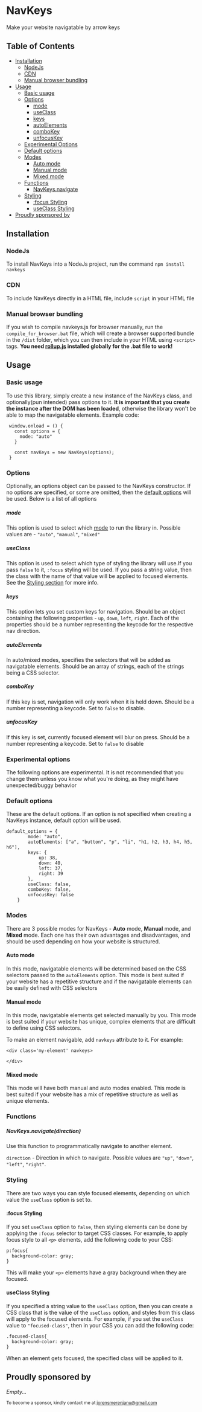 # NavKeys
 Make your website navigatable by arrow keys
 
## Table of Contents
 * [Installation](#installation)
    * [NodeJs](#nodejs)
    * [CDN](#cdn)
    * [Manual browser bundling](#manual-browser-bundling)
 * [Usage](#usage)
    * [Basic usage](#basic-usage)
    * [Options](#options)
       * [mode](#mode)
       * [useClass](#useclass)
       * [keys](#keys)
       * [autoElements](#autoelements)
       * [comboKey](#combokey)
       * [unfocusKey](#unfocuskey)
    * [Experimental Options](#experimental-options)
    * [Default options](#default-options) 
    * [Modes](#modes)
       * [Auto mode](#auto-mode)
       * [Manual mode](#manual-mode)
       * [Mixed mode](#mixed-mode)
    * [Functions](#functions)
       * [NavKeys.navigate](#navkeysnavigate)
    * [Styling](#styling)
       * [:focus Styling](#focus-styling)
       * [useClass Styling](#useclass-styling)
 * [Proudly sponsored by](#proudly-sponsored-by)

## Installation

### NodeJs
To install NavKeys into a NodeJs project, run the command `npm install navkeys`

### CDN
To include NavKeys directly in a HTML file, include `script` in your HTML file

### Manual browser bundling
If you wish to compile navkeys.js for browser manually, run the `compile_for_browser.bat` file, which will create a browser supported bundle in the `/dist` folder, which you can then include in your HTML using `<script>` tags. **You need [rollup.js](https://rollupjs.org) installed globally for the .bat file to work!**

## Usage

### Basic usage
To use this library, simply create a new instance of the NavKeys class, and optionally(pun intended) pass options to it. **It is important that you create the instance after the DOM has been loaded**, otherwise the library won't be able to map the navigatable elements.
Example code:
```
 window.onload = () {
   const options = {
     mode: "auto"
   }
   
   const navKeys = new NavKeys(options);
 }
```

### Options
Optionally, an options object can be passed to the NavKeys constructor. If no options are specified, or some are omitted, then the [default options](#default-options) will be used. Below is a list of all options

##### mode
This option is used to select which [mode](#modes) to run the library in. Possible values are - `"auto"`, `"manual"`, `"mixed"`

##### useClass
This option is used to select which type of styling the library will use.If you pass `false` to it, `:focus` styling will be used. If you pass a string value, then the class with the name of that value will be applied to focused elements. See the [Styling section](#styling) for more info.

##### keys
This option lets you set custom keys for navigation. Should be an object containing the following properties - `up`, `down`, `left`, `right`. Each of the properties should be a number representing the keycode for the respective nav direction.

##### autoElements
In auto/mixed modes, specifies the selectors that will be added as navigatable elements. Should be an array of strings, each of the strings being a CSS selector.

##### comboKey
If this key is set, navigation will only work when it is held down. Should be a number representing a keycode. Set to `false` to disable.

##### unfocusKey
If this key is set, currently focused element will blur on press. Should be a number representing a keycode. Set to `false` to disable

### Experimental options
The following options are experimental. It is not recommended that you change them unless you know what you're doing, as they might have unexpected/buggy behavior

### Default options
These are the default options. If an option is not specified when creating a NavKeys instance, default option will be used.
```
default_options = {
        mode: "auto",
        autoElements: ["a", "button", "p", "li", "h1, h2, h3, h4, h5, h6"],
        keys: {
            up: 38,
            down: 40,
            left: 37,
            right: 39
        },
        useClass: false,
        comboKey: false,
        unfocusKey: false
    }
```

### Modes
There are 3 possible modes for NavKeys - **Auto** mode, **Manual** mode, and **Mixed** mode. Each one has their own advantages and disadvantages, and should be used depending on how your website is structured.

#### Auto mode
In this mode, navigatable elements will be determined based on the CSS selectors passed to the `autoElements` option. This mode is best suited if your website has a repetitive structure and if the navigatable elements can be easily defined with CSS selectors

#### Manual mode
In this mode, navigatable elements get selected manually by you. This mode is best suited if your website has unique, complex elements that are difficult to define using CSS selectors.

To make an element navigable, add `navkeys` attribute to it. For example:
```
<div class='my-element' navkeys>

</div>
```



#### Mixed mode
This mode will have both manual and auto modes enabled. This mode is best suited if your website has a mix of repetitive structure as well as unique elements.

### Functions

##### NavKeys.navigate(direction)
Use this function to programmatically navigate to another element.

`direction` - Direction in which to navigate. Possible values are `"up"`, `"down"`, `"left"`, `"right"`.

### Styling
There are two ways you can style focused elements, depending on which value the `useClass` option is set to.

#### :focus Styling
If you set `useClass` option to `false`, then styling elements can be done by applying the `:focus` selector to target CSS classes.
For example, to apply focus style to all `<p>` elements, add the following code to your CSS:
```
p:focus{
  background-color: gray;
}
```
This will make your `<p>` elements have a gray background when they are focused.

#### useClass Styling
If you specified a string value to the `useClass` option, then you can create a CSS class that is the value of the `useClass` option, and styles from this class will apply to the focused elements.
For example, if you set the `useClass` value to `"focused-class"`, then in your CSS you can add the following code:
```
.focused-class{
  background-color: gray;
}
```
When an element gets focused, the specified class will be applied to it.

## Proudly sponsored by
*Empty...*

<sup>To become a sponsor, kindly contact me at [jorensmerenjanu@gmail.com](mailto:jorensmerenjanu@gmail.com)</sup>
